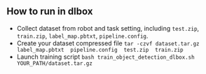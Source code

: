 ## How to run in dlbox

- Collect dataset from robot and task setting, including `test.zip`, `train.zip`, `label_map.pbtxt`, `pipeline.config`.
- Create your dataset compressed file `tar -czvf dataset.tar.gz label_map.pbtxt  pipeline.config  test.zip  train.zip`
- Launch training script `bash train_object_detection_dlbox.sh YOUR_PATH/dataset.tar.gz`

